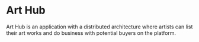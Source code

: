 # Art Hub
Art Hub is an application with a distributed architecture where artists can list their art works and do business with potential buyers on the platform.